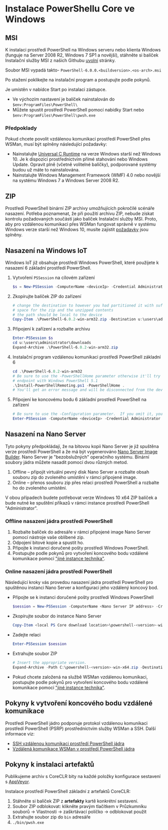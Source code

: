 # <a name="installing-powershell-core-on-windows"></a>Instalace PowerShellu Core ve Windows

## <a name="msi"></a>MSI

K instalaci prostředí PowerShell na Windows serveru nebo klienta Windows (funguje na Server 2008 R2, Windows 7 SP1 a novější), stáhněte si balíček Instalační služby MSI z našich Githubu [uvolní][] stránky.

Soubor MSI vypadá takto- `PowerShell-6.0.0.<buildversion>.<os-arch>.msi`
<!-- TODO: should be updated to point to the Download Center as well -->

Po stažení poklikejte na instalační program a postupujte podle pokynů.

Je umístěn v nabídce Start po instalaci zástupce.

- Ve výchozím nastavení je balíček nainstalován do `$env:ProgramFiles\PowerShell\`
- Můžete spustit prostředí PowerShell pomocí nabídky Start nebo `$env:ProgramFiles\PowerShell\pwsh.exe`

### <a name="prerequisites"></a>Předpoklady

Pokud chcete povolit vzdálenou komunikaci prostředí PowerShell přes WSMan, musí být splněny následující požadavky:

- Nainstalujte [Universal C Runtime](https://www.microsoft.com/download/details.aspx?id=50410) na verze Windows starší než Windows 10.
  Je k dispozici prostřednictvím přímé stahování nebo Windows Update.
  Opravit plně (včetně volitelné balíčky), podporované systémy budou už máte to nainstalována.
- Nainstalujte Windows Management Framework (WMF) 4.0 nebo novější na systému Windows 7 a Windows Server 2008 R2.

## <a name="zip"></a>ZIP

Prostředí PowerShell binární ZIP archivy umožňujících pokročilé scénáře nasazení.
Potřeba poznamenat, že při použití archivu ZIP, nebude získat kontrolu požadovaných součástí jako balíček Instalační služby MSI.
Proto, aby pro vzdálenou komunikaci přes WSMan fungovat správně v systému Windows verze starší než Windows 10, musíte zajistit [požadavky](#prerequisites) jsou splněny.

## <a name="deploying-on-windows-iot"></a>Nasazení na Windows IoT

Windows IoT již obsahuje prostředí Windows PowerShell, které použijete k nasazení 6 základní prostředí PowerShell.

1. Vytvoření `PSSession` na cílovém zařízení

   ```powershell
   $s = New-PSSession -ComputerName <deviceIp> -Credential Administrator
   ```

2. Zkopírujte balíček ZIP do zařízení

   ```powershell
   # change the destination to however you had partitioned it with sufficient
   # space for the zip and the unzipped contents
   # the path should be local to the device
   Copy-Item .\PowerShell-6.0.2-win-arm32.zip -Destination u:\users\administrator\Downloads -ToSession $s
   ```

3. Připojení k zařízení a rozbalte archivu

   ```powershell
   Enter-PSSession $s
   cd u:\users\administrator\downloads
   Expand-Archive .\PowerShell-6.0.2-win-arm32.zip
   ```

4. Instalační program vzdálenou komunikaci prostředí PowerShell základní 6

   ```powershell
   cd .\PowerShell-6.0.2-win-arm32
   # Be sure to use the -PowerShellHome parameter otherwise it'll try to create a new
   # endpoint with Windows PowerShell 5.1
   .\Install-PowerShellRemoting.ps1 -PowerShellHome .
   # You'll get an error message and will be disconnected from the device because it has to restart WinRM
   ```

5. Připojení ke koncovému bodu 6 základní prostředí PowerShell na zařízení

   ```powershell
   # Be sure to use the -Configuration parameter.  If you omit it, you will connect to Windows PowerShell 5.1
   Enter-PSSession -ComputerName <deviceIp> -Credential Administrator -Configuration powershell.6.0.2
   ```

## <a name="deploying-on-nano-server"></a>Nasazení na Nano Server

Tyto pokyny předpokládají, že na bitovou kopii Nano Server je již spuštěna verze prostředí PowerShell a že má být vygenerováno [Nano Server Image Builder](/windows-server/get-started/deploy-nano-server).
Nano Server je "bezobslužných" operačního systému. Binární soubory jádra můžete nasadit pomocí dvou různých metod.

1. Offline – připojit virtuální pevný disk Nano Server a rozbalte obsah souboru zip do zvoleného umístění v rámci připojené image.
2. Online – přenos souboru zip přes relaci prostředí PowerShell a rozbalte ho do zvoleného umístění.

V obou případech budete potřebovat verze Windows 10 x64 ZIP balíček a bude nutné ke spuštění příkazů v rámci instance prostředí PowerShell "Administrator".

### <a name="offline-deployment-of-powershell-core"></a>Offline nasazení jádra prostředí PowerShell

1. Rozbalte balíček do adresáře v rámci připojené image Nano Server pomocí nástroje vaše oblíbené zip.
2. Odpojení bitové kopie a spustit ho.
3. Připojte k instanci doručené pošty prostředí Windows PowerShell.
4. Postupujte podle pokynů pro vytvoření koncového bodu vzdálené komunikace pomocí ["jiné instance technika"](#executed-by-another-instance-of-powershell-on-behalf-of-the-instance-that-it-will-register).

### <a name="online-deployment-of-powershell-core"></a>Online nasazení jádra prostředí PowerShell

Následující kroky vás provedou nasazení jádra prostředí PowerShell pro spuštěnou instanci Nano Server a konfiguraci jeho vzdálený koncový bod.

- Připojte se k instanci doručené pošty prostředí Windows PowerShell

  ```powershell
  $session = New-PSSession -ComputerName <Nano Server IP address> -Credential <An Administrator account on the system>
  ```

- Zkopírujte soubor do instance Nano Server

  ```powershell
  Copy-Item <local PS Core download location>\powershell-<version>-win-x64.zip c:\ -ToSession $session
  ```

- Zadejte relaci

  ```powershell
  Enter-PSSession $session
  ```

- Extrahujte soubor ZIP

  ```powershell
  # Insert the appropriate version.
  Expand-Archive -Path C:\powershell-<version>-win-x64.zip -DestinationPath "C:\PowerShellCore_<version>"
  ```

- Pokud chcete založená na službě WSMan vzdálenou komunikaci, postupujte podle pokynů pro vytvoření koncového bodu vzdálené komunikace pomocí ["jiné instance technika"](../core-powershell/WSMan-Remoting-in-PowerShell-Core.md#executed-by-another-instance-of-powershell-on-behalf-of-the-instance-that-it-will-register).

## <a name="instructions-to-create-a-remoting-endpoint"></a>Pokyny k vytvoření koncového bodu vzdálené komunikace

Prostředí PowerShell jádro podporuje protokol vzdálenou komunikaci prostředí PowerShell (PSRP) prostřednictvím služby WSMan a SSH.
Další informace viz:

- [SSH vzdálenou komunikaci prostředí PowerShell jádra][ssh-remoting]
- [Vzdálená komunikace WSMan v prostředí PowerShell jádra][wsman-remoting]

## <a name="artifact-installation-instructions"></a>Pokyny k instalaci artefaktů

Publikujeme archiv s CoreCLR bity na každé položky konfigurace sestavení s [AppVeyor][].

Instalace prostředí PowerShell základní z artefaktů CoreCLR:

1. Stáhněte si balíček ZIP z **artefakty** kartě konkrétní sestavení.
2. Soubor ZIP odblokovat: klikněte pravým tlačítkem v Průzkumníku souborů -> Vlastnosti -> zaškrtávací políčko -> odblokovat použít
3. Extrahujte soubor zip do `bin` adresáře
4. `./bin/pwsh.exe`

<!-- [download-center]: TODO -->
[uvolní]: https://github.com/PowerShell/PowerShell/releases
[ssh-remoting]: ../core-powershell/SSH-Remoting-in-PowerShell-Core.md
[wsman-remoting]: ../core-powershell/WSMan-Remoting-in-PowerShell-Core.md
[AppVeyor]: https://ci.appveyor.com/project/PowerShell/powershell